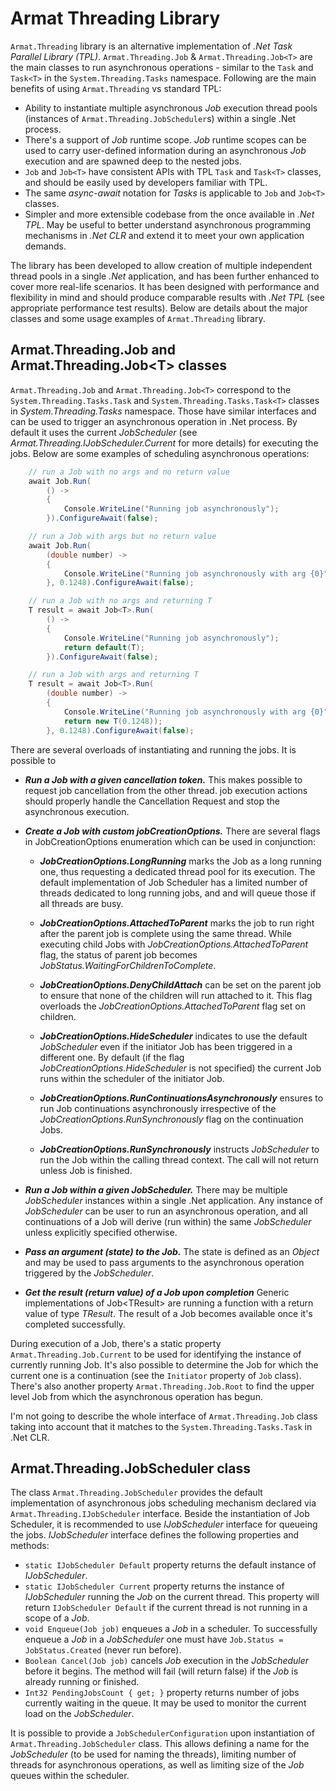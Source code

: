 # Armat Threading Library

`Armat.Threading` library is an alternative implementation of *.Net Task Parallel Library (TPL)*. `Armat.Threading.Job` & `Armat.Threading.Job<T>` are the main classes to run asynchronous operations - similar to the `Task` and `Task<T>` in the `System.Threading.Tasks` namespace. Following are the main benefits of using `Armat.Threading` vs standard TPL:

- Ability to instantiate multiple asynchronous *Job* execution thread pools (instances of `Armat.Threading.JobScheduler`s) within a single .Net process.
- There's a support of *Job* runtime scope. *Job* runtime scopes can be used to carry user-defined information during an asynchronous *Job* execution and are spawned deep to the nested jobs.
- `Job` and `Job<T>` have consistent APIs with TPL `Task` and `Task<T>` classes, and should be easily used by developers familiar with TPL.
- The same *async-await* notation for *Tasks* is applicable to `Job` and `Job<T>` classes.
- Simpler and more extensible codebase from the once available in *.Net TPL*. May be useful to better understand asynchronous programming mechanisms in *.Net CLR* and extend it to meet your own application demands.

The library has been developed to allow creation of multiple independent thread pools in a single *.Net* application, and has been further enhanced to cover more real-life scenarios. It has been designed with performance and flexibility in mind and should produce comparable results with *.Net TPL* (see appropriate performance test results). Below are details about the major classes and some usage examples of `Armat.Threading` library.

## Armat.Threading.Job and Armat.Threading.Job\<T\> classes

`Armat.Threading.Job` and `Armat.Threading.Job<T>` correspond to the `System.Threading.Tasks.Task` and `System.Threading.Tasks.Task<T>` classes in *System.Threading.Tasks* namespace. Those have similar interfaces and can be used to trigger an asynchronous operation in .Net process.
By default it uses the current *JobScheduler* (see *Armat.Threading.IJobScheduler.Current* for more details) for executing the jobs. Below are some examples of scheduling asynchronous operations:

```cs
    // run a Job with no args and no return value
    await Job.Run(
        () ->
        {
            Console.WriteLine("Running job asynchronously");
        }).ConfigureAwait(false);

    // run a Job with args but no return value
    await Job.Run(
        (double number) ->
        {
            Console.WriteLine("Running job asynchronously with arg {0}", number);
        }, 0.1248).ConfigureAwait(false);

    // run a Job with no args and returning T
    T result = await Job<T>.Run(
        () ->
        {
            Console.WriteLine("Running job asynchronously");
            return default(T);
        }).ConfigureAwait(false);

    // run a Job with args and returning T
    T result = await Job<T>.Run(
        (double number) ->
        {
            Console.WriteLine("Running job asynchronously with arg {0}", number);
            return new T(0.1248));
        }, 0.1248).ConfigureAwait(false);
```

There are several overloads of instantiating and running the jobs. It is possible to

- ***Run a Job with a given cancellation token.***
This makes possible to request job cancellation from the other thread. job execution actions should properly handle the Cancellation Request and stop the asynchronous execution.

- ***Create a Job with custom jobCreationOptions.***
There are several flags in JobCreationOptions enumeration which can be used in conjunction:

    - ***JobCreationOptions.LongRunning*** marks the Job as a long running one, thus requesting a dedicated  thread pool for its execution. The default implementation of Job Scheduler has a limited number of threads dedicated to long running jobs, and and will queue those if all threads are busy.

    - ***JobCreationOptions.AttachedToParent*** marks the job to run right after the parent job is complete using the same thread. While executing child Jobs with *JobCreationOptions.AttachedToParent* flag, the status of parent job becomes *JobStatus.WaitingForChildrenToComplete*.

    - ***JobCreationOptions.DenyChildAttach*** can be set on the parent job to ensure that none of the children will run attached to it. This flag overloads the *JobCreationOptions.AttachedToParent* flag set on children.

    - ***JobCreationOptions.HideScheduler*** indicates to use the default *JobScheduler* even if the initiator Job has been triggered in a different one. By default (if the flag *JobCreationOptions.HideScheduler* is not specified) the current Job runs within the scheduler of the initiator Job.

    - ***JobCreationOptions.RunContinuationsAsynchronously*** ensures to run Job continuations asynchronously irrespective of the *JobCreationOptions.RunSynchronously* flag on the continuation Jobs.

    - ***JobCreationOptions.RunSynchronously*** instructs *JobScheduler* to run the Job within the calling thread context. The call will not return unless Job is finished.

- ***Run a Job within a given JobScheduler.***
There may be multiple *JobScheduler* instances within a single .Net application. Any instance of *JobScheduler* can be user to run an asynchronous operation, and all continuations of a Job will derive (run within) the same *JobScheduler* unless explicitly specified otherwise.

- ***Pass an argument (state) to the Job.***
The state is defined as an *Object* and may be used to pass arguments to the asynchronous operation triggered by the *JobScheduler*.

- ***Get the result (return value) of a Job upon completion***
Generic implementations of Job\<TResult\> are running a function with a return value of type *TResult*. The result of a Job becomes available once it's completed successfully.

During execution of a Job, there's a static property `Armat.Threading.Job.Current` to be used for identifying the instance of currently running Job. It's also possible to determine the Job for which the current one is a continuation (see the `Initiator` property of `Job` class). There's also another property `Armat.Threading.Job.Root` to find the upper level Job from which the asynchronous operation has begun.

I'm not going to describe the whole interface of `Armat.Threading.Job` class taking into account that it matches to the `System.Threading.Tasks.Task` in .Net CLR.

## Armat.Threading.JobScheduler class

The class `Armat.Threading.JobScheduler` provides the default implementation of asynchronous jobs scheduling mechanism declared via `Armat.Threading.IJobScheduler` interface. Beside the instantiation of Job Scheduler, it is recommended to use *IJobScheduler* interface for queueing the jobs. *IJobScheduler* interface defines the following properties and methods:

- `static IJobScheduler Default` property returns the default instance of *IJobScheduler*.
- `static IJobScheduler Current` property returns the instance of *IJobScheduler* running the *Job* on the current thread. This property will return `IJobScheduler Default` if the current thread is not running in a scope of a *Job*.
- `void Enqueue(Job job)` enqueues a *Job* in a scheduler. To successfully enqueue a *Job* in a *JobScheduler* one must have `Job.Status = JobStatus.Created` (never run before).
- `Boolean Cancel(Job job)` cancels *Job* execution in the *JobScheduler* before it begins. The method will fail (will return false) if the *Job* is already running or finished.
- `Int32 PendingJobsCount { get; }` property returns number of jobs currently waiting in the queue. It may be used to monitor the current load on the *JobScheduler*.

It is possible to provide a `JobSchedulerConfiguration` upon instantiation of `Armat.Threading.JobScheduler` class. This allows defining a name for the *JobScheduler* (to be used for naming the threads), limiting number of threads for asynchronous operations, as well as limiting size of the *Job* queues within the scheduler.